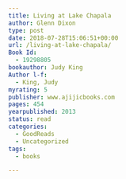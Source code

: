 ```yaml
---
title: Living at Lake Chapala
author: Glenn Dixon
type: post
date: 2018-07-28T15:06:51+00:00
url: /living-at-lake-chapala/
Book Id:
  - 19298805
bookauthor: Judy King
Author l-f:
  - King, Judy
myrating: 5
publisher: www.ajijicbooks.com
pages: 454
yearpublished: 2013
status: read
categories:
  - GoodReads
  - Uncategorized
tags:
  - books

---
```

